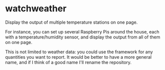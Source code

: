 # watchweather

Display the output of multiple temperature stations on one page.

For instance, you can set up several Raspberry Pis around the house,
each with a temperature/humidity sensor, and display the output from
all of them on one page.

This is not limited to weather data: you could use the framework for
any quantities you want to report. It would be better to have a
more general name, and if I think of a good name I'll rename the
repository.

